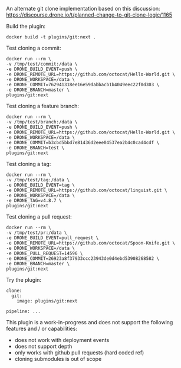 An alternate git clone implementation based on this discussion: https://discourse.drone.io/t/planned-change-to-git-clone-logic/1165

Build the plugin:

```
docker build -t plugins/git:next .
```

Test cloning a commit:

```
docker run --rm \
-v /tmp/test/commit:/data \
-e DRONE_BUILD_EVENT=push \
-e DRONE_REMOTE_URL=https://github.com/octocat/Hello-World.git \
-e DRONE_WORKSPACE=/data \
-e DRONE_COMMIT=762941318ee16e59dabbacb1b4049eec22f0d303 \
-e DRONE_BRANCH=master \
plugins/git:next
```

Test cloning a feature branch:

```
docker run --rm \
-v /tmp/test/branch:/data \
-e DRONE_BUILD_EVENT=push \
-e DRONE_REMOTE_URL=https://github.com/octocat/Hello-World.git \
-e DRONE_WORKSPACE=/data \
-e DRONE_COMMIT=b3cbd5bbd7e81436d2eee04537ea2b4c0cad4cdf \
-e DRONE_BRANCH=test \
plugins/git:next
```

Test cloning a tag:

```
docker run --rm \
-v /tmp/test/tag:/data \
-e DRONE_BUILD_EVENT=tag \
-e DRONE_REMOTE_URL=https://github.com/octocat/linguist.git \
-e DRONE_WORKSPACE=/data \
-e DRONE_TAG=v4.8.7 \
plugins/git:next
```

Test cloning a pull request:

```
docker run --rm \
-v /tmp/test/pr:/data \
-e DRONE_BUILD_EVENT=pull_request \
-e DRONE_REMOTE_URL=https://github.com/octocat/Spoon-Knife.git \
-e DRONE_WORKSPACE=/data \
-e DRONE_PULL_REQUEST=14596 \
-e DRONE_COMMIT=26923a8f37933ccc23943de0d4ebd53908268582 \
-e DRONE_BRANCH=master \
plugins/git:next
```

Try the plugin:

```
clone:
  git:
    image: plugins/git:next

pipeline: ...
```

This plugin is a work-in-progress and does not support the following features and / or capabilities:

* does not work with deployment events
* does not support depth
* only works with github pull requests (hard coded ref)
* cloning submodules is out of scope
